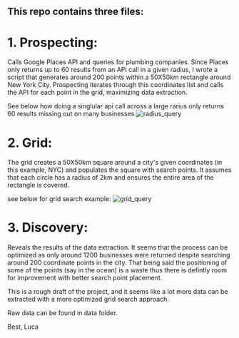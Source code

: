 ## This repo contains three files:

# 1. Prospecting: 
Calls Google Places API and queries for plumbing companies. Since Places only returns up to 60 results from an API call in a given radius, I wrote a script that generates around 200 points within a 50X50km rectangle around New York City. Prospecting iterates through this coordinates list and calls the API for each point in the grid, maximizing data extraction.

  See below how doing a singlular api call across a large rarius only returns 60 results missing out on many businesses
 ![radius_query](https://github.com/user-attachments/assets/47a0b368-281b-4bf9-b9cd-41f980c26232)

# 2. Grid: 
The grid creates a 50X50km square around a city's given coordinates (in this example, NYC) and populates the square with search points. It assumes that each circle has a radius of 2km and ensures the entire area of the rectangle is covered. 

see below for grid search example:
![grid_query](https://github.com/user-attachments/assets/bb61193f-88c8-4915-97b6-cd8ed82f333c)


# 3. Discovery: 
Reveals the results of the data extraction. It seems that the process can be optimized as only around 1200 businesses were returned despite searching around 200 coordinate points in the city. That being said the positioning of some of the points (say in the ocean) is a waste thus there is defintly room for improvement with better search point placement. 

This is a rough draft of the project, and it seems like a lot more data can be extracted with a more optimized grid search approach.  

Raw data can be found in data folder.

Best,
Luca 

